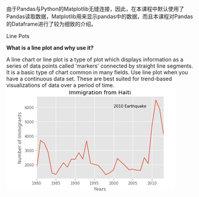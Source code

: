 由于Pandas与Python的Matplotlib无缝连接，因此，在本课程中默认使用了Pandas读取数据，Matplotlib用来显示pandas中的数据，而且本课程对Pandas的Dataframe进行了较为细致的介绍。

Line Pots

**What is a line plot and why use it?**

A line chart or line plot is a type of plot which displays information as a series of data points called 'markers' connected by straight line segments. It is a basic type of chart common in many fields. Use line plot when you have a continuous data set. These are best suited for trend-based visualizations of data over a period of time.
![](.\DataVisualization\images\LinesPots.png)



